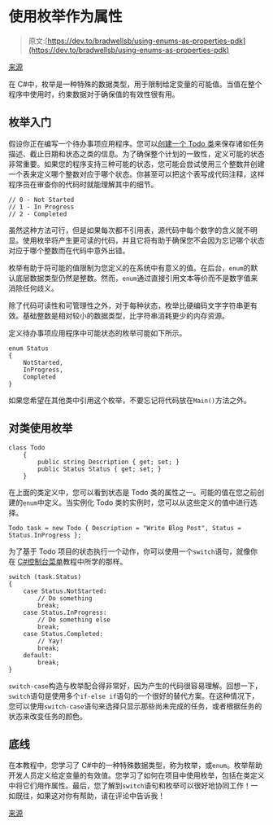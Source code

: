 # 使用枚举作为属性

> 原文:[https://dev.to/bradwellsb/using-enums-as-properties-pdk](https://dev.to/bradwellsb/using-enums-as-properties-pdk)

[来源](https://wellsb.com/csharp/beginners/csharp-enums-enumerations/)

在 C#中，枚举是一种特殊的数据类型，用于限制给定变量的可能值。当值在整个程序中使用时，约束数据对于确保值的有效性很有用。

## [](#getting-started-with-enums)枚举入门

假设你正在编写一个待办事项应用程序。您可以[创建一个 Todo 类](https://wellsb.com/csharp/beginners/understanding-csharp-classes-and-methods/)来保存诸如任务描述、截止日期和状态之类的信息。为了确保整个计划的一致性，定义可能的状态非常重要。如果您的程序支持三种可能的状态，您可能会尝试使用三个整数并创建一个表来定义哪个整数对应于哪个状态。你甚至可以把这个表写成代码注释，这样程序员在审查你的代码时就能理解其中的细节。

```
// 0 - Not Started
// 1 - In Progress
// 2 - Completed 
```

虽然这种方法可行，但是如果每次都不引用表，源代码中每个数字的含义就不明显。使用枚举将产生更可读的代码，并且它将有助于确保您不会因为忘记哪个状态对应于哪个整数而在代码中意外出错。

枚举有助于将可能的值限制为您定义的在系统中有意义的值。在后台，`enum`的默认底层数据类型仍然是整数。然而，`enum`通过直接引用文本等价而不是数字值来消除任何歧义。

除了代码可读性和可管理性之外，对于每种状态，枚举比硬编码文字字符串更有效。基础整数是相对较小的数据类型，比字符串消耗更少的内存资源。

定义待办事项应用程序中可能状态的枚举可能如下所示。

```
enum Status
{
    NotStarted,
    InProgress,
    Completed
} 
```

如果您希望在其他类中引用这个枚举，不要忘记将代码放在`Main()`方法之外。

## [](#using-enums-with-classes)对类使用枚举

```
class Todo
    {
        public string Description { get; set; }
        public Status Status { get; set; }
    } 
```

在上面的类定义中，您可以看到状态是 Todo 类的属性之一。可能的值在您之前创建的`enum`中定义。当实例化 Todo 类的实例时，您可以从这些定义的值中进行选择。

```
Todo task = new Todo { Description = "Write Blog Post", Status = Status.InProgress }; 
```

为了基于 Todo 项目的状态执行一个动作，你可以使用一个`switch`语句，就像你在 [C#控制台菜单](https://wellsb.com/csharp/beginners/create-menu-csharp-console-application/)教程中所学的那样。

```
switch (task.Status)
{
    case Status.NotStarted:
        // Do something
        break;
    case Status.InProgress:
        // Do something else
        break;
    case Status.Completed:
        // Yay!
        break;
    default:
        break;
} 
```

`switch-case`构造与枚举配合得非常好，因为产生的代码很容易理解。回想一下，`switch`语句是使用多个`if-else if`语句的一个很好的替代方案。在这种情况下，您可以使用`switch-case`语句来选择只显示那些尚未完成的任务，或者根据任务的状态来改变任务的颜色。

## [](#the-bottom-line)底线

在本教程中，您学习了 C#中的一种特殊数据类型，称为枚举，或`enum`。枚举帮助开发人员定义给定变量的有效值。您学习了如何在项目中使用枚举，包括在类定义中将它们用作属性。最后，您了解到`switch`语句和枚举可以很好地协同工作！一如既往，如果这对你有帮助，请在评论中告诉我！

[来源](https://wellsb.com/csharp/beginners/csharp-enums-enumerations/)